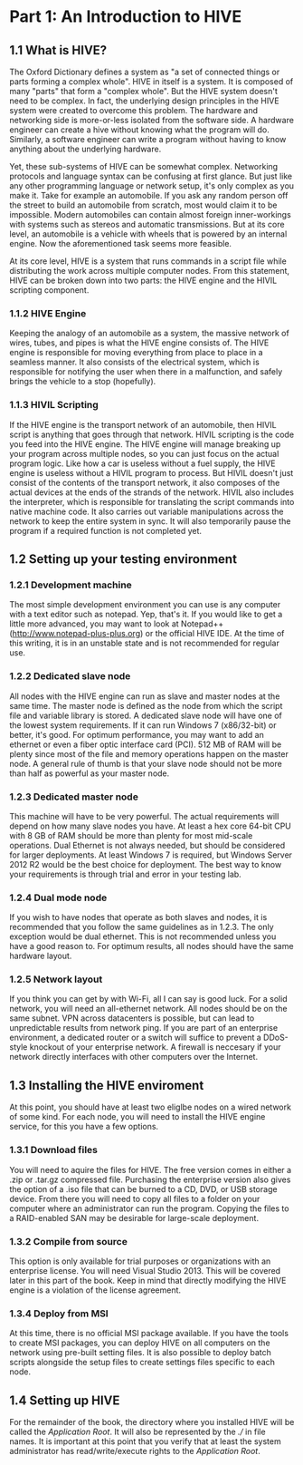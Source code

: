 # Part 1: An Introduction to HIVE
## 1.1 What is HIVE?
The Oxford Dictionary defines a system as "a set of connected things or parts forming a complex whole". HIVE in itself is a system. It is composed of many "parts" that form a "complex whole". But the HIVE system doesn't need to be complex. In fact, the underlying design principles in the HIVE system were created to overcome this problem. The hardware and networking side is more-or-less isolated from the software side. A hardware engineer can create a hive without knowing what the program will do. Similarly, a software engineer can write a program without having to know anything about the underlying hardware.

Yet, these sub-systems of HIVE can be somewhat complex. Networking protocols and language syntax can be confusing at first glance. But just like any other programming language or network setup, it's only complex as you make it. Take for example an automobile. If you ask any random person off the street to build an automobile from scratch, most would claim it to be impossible. Modern automobiles can contain almost foreign inner-workings with systems such as stereos and automatic transmissions. But at its core level, an automobile is a vehicle with wheels that is powered by an internal engine. Now the aforementioned task seems more feasible.

At its core level, HIVE is a system that runs commands in a script file while distributing the work across multiple computer nodes. From this statement, HIVE can be broken down into two parts: the HIVE engine and the HIVIL scripting component.

### 1.1.2 HIVE Engine
Keeping the analogy of an automobile as a system, the massive network of wires, tubes, and pipes is what the HIVE engine consists of. The HIVE engine is responsible for moving everything from place to place in a seamless manner. It also consists of the electrical system, which is responsible for notifying the user when there in a malfunction, and safely brings the vehicle to a stop (hopefully).

### 1.1.3 HIVIL Scripting
If the HIVE engine is the transport network of an automobile, then HIVIL script is anything that goes through that network. HIVIL scripting is the code you feed into the HIVE engine. The HIVE engine will manage breaking up your program across multiple nodes, so you can just focus on the actual program logic. Like how a car is useless without a fuel supply, the HIVE engine is useless without a HIVIL program to process. But HIVIL doesn't just consist of the contents of the transport network, it also composes of the actual devices at the ends of the strands of the network. HIVIL also includes the interpreter, which is responsible for translating the script commands into native machine code. It also carries out variable manipulations across the network to keep the entire system in sync. It will also temporarily pause the program if a required function is not completed yet.

## 1.2 Setting up your testing environment
### 1.2.1 Development machine
The most simple development environment you can use is any computer with a text editor such as notepad. Yep, that's it. If you would like to get a little more advanced, you may want to look at Notepad++ (http://www.notepad-plus-plus.org) or the official HIVE IDE. At the time of this writing, it is in an unstable state and is not recommended for regular use.

### 1.2.2 Dedicated slave node
All nodes with the HIVE engine can run as slave and master nodes at the same time. The master node is defined as the node from which the script file and variable library is stored. A dedicated slave node will have one of the lowest system requirements. If it can run Windows 7 (x86/32-bit) or better, it's good. For optimum performance, you may want to add an ethernet or even a fiber optic interface card (PCI). 512 MB of RAM will be plenty since most of the file and memory operations happen on the master node. A general rule of thumb is that your slave node should not be more than half as powerful as your master node.

### 1.2.3 Dedicated master node
This machine will have to be very powerful. The actual requirements will depend on how many slave nodes you have. At least a hex core 64-bit CPU with 8 GB of RAM should be more than plenty for most mid-scale operations. Dual Ethernet is not always needed, but should be considered for larger deployments. At least Windows 7 is required, but Windows Server 2012 R2 would be the best choice for deployment. The best way to know your requirements is through trial and error in your testing lab.

### 1.2.4 Dual mode node
If you wish to have nodes that operate as both slaves and nodes, it is recommended that you follow the same guidelines as in 1.2.3. The only exception would be dual ethernet. This is not recommended unless you have a good reason to. For optimum results, all nodes should have the same hardware layout.

### 1.2.5 Network layout
If you think you can get by with Wi-Fi, all I can say is good luck. For a solid network, you will need an all-ethernet network. All nodes should be on the same subnet. VPN across datacenters is possible, but can lead to unpredictable results from network ping. If you are part of an enterprise environment, a dedicated router or a switch will suffice to prevent a DDoS-style knockout of your enterprise network. A firewall is neccesary if your network directly interfaces with other computers over the Internet.

## 1.3 Installing the HIVE enviroment
At this point, you should have at least two eliglbe nodes on a wired network of some kind. For each node, you will need to install the HIVE engine service, for this you have a few options.

### 1.3.1 Download files
You will need to aquire the files for HIVE. The free version comes in either a .zip or .tar.gz compressed file. Purchasing the enterprise version also gives the option of a .iso file that can be burned to a CD, DVD, or USB storage device. From there you will need to copy all files to a folder on your computer where an administrator can run the program. Copying the files to a RAID-enabled SAN may be desirable for large-scale deployment.

### 1.3.2 Compile from source
This option is only available for trial purposes or organizations with an enterprise license. You will need Visual Studio 2013. This will be covered later in this part of the book. Keep in mind that directly modifying the HIVE engine is a violation of the license agreement.

### 1.3.4 Deploy from MSI
At this time, there is no official MSI package available. If you have the tools to create MSI packages, you can deploy HIVE on all computers on the network using pre-built setting files. It is also possible to deploy batch scripts alongside the setup files to create settings files specific to each node.

## 1.4 Setting up HIVE
For the remainder of the book, the directory where you installed HIVE will be called the *Application Root*. It will also be represented by the *./* in file names. It is important at this point that you verify that at least the system administrator has read/write/execute rights to the *Application Root*.

